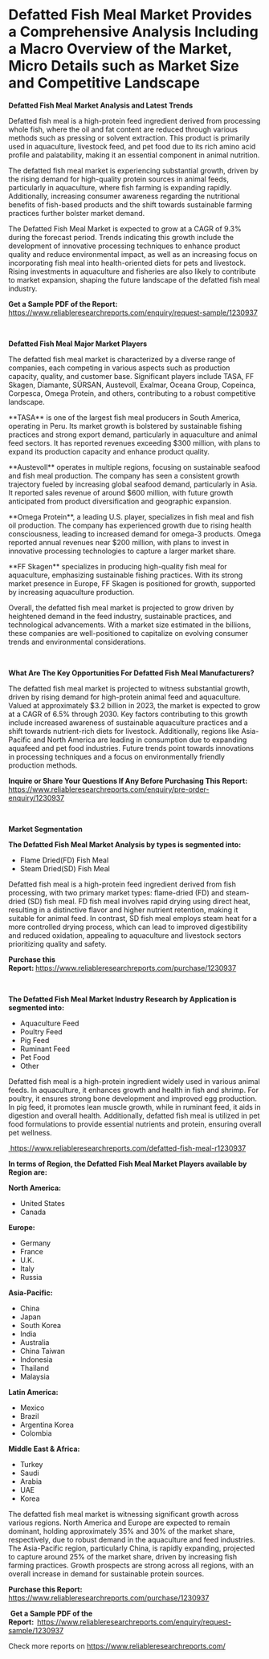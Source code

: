 <p><h1>Defatted Fish Meal Market Provides a Comprehensive Analysis Including a Macro Overview of the Market, Micro Details such as Market Size and Competitive Landscape</h1></p><p><strong>Defatted Fish Meal Market Analysis and Latest Trends</strong></p>
<p><p>Defatted fish meal is a high-protein feed ingredient derived from processing whole fish, where the oil and fat content are reduced through various methods such as pressing or solvent extraction. This product is primarily used in aquaculture, livestock feed, and pet food due to its rich amino acid profile and palatability, making it an essential component in animal nutrition.</p><p>The defatted fish meal market is experiencing substantial growth, driven by the rising demand for high-quality protein sources in animal feeds, particularly in aquaculture, where fish farming is expanding rapidly. Additionally, increasing consumer awareness regarding the nutritional benefits of fish-based products and the shift towards sustainable farming practices further bolster market demand.</p><p>The Defatted Fish Meal Market is expected to grow at a CAGR of 9.3% during the forecast period. Trends indicating this growth include the development of innovative processing techniques to enhance product quality and reduce environmental impact, as well as an increasing focus on incorporating fish meal into health-oriented diets for pets and livestock. Rising investments in aquaculture and fisheries are also likely to contribute to market expansion, shaping the future landscape of the defatted fish meal industry.</p></p>
<p><strong>Get a Sample PDF of the Report:&nbsp;</strong> <a href="https://www.reliableresearchreports.com/enquiry/request-sample/1230937?utm_campaign=2211&utm_medium=2&utm_source=Github&utm_content=ia&utm_term=03022025&utm_id=defatted-fish-meal">https://www.reliableresearchreports.com/enquiry/request-sample/1230937</a></p>
<p>&nbsp;</p>
<p><strong>Defatted Fish Meal Major Market Players</strong></p>
<p><p>The defatted fish meal market is characterized by a diverse range of companies, each competing in various aspects such as production capacity, quality, and customer base. Significant players include TASA, FF Skagen, Diamante, SÜRSAN, Austevoll, Exalmar, Oceana Group, Copeinca, Corpesca, Omega Protein, and others, contributing to a robust competitive landscape.</p><p>**TASA** is one of the largest fish meal producers in South America, operating in Peru. Its market growth is bolstered by sustainable fishing practices and strong export demand, particularly in aquaculture and animal feed sectors. It has reported revenues exceeding $300 million, with plans to expand its production capacity and enhance product quality.</p><p>**Austevoll** operates in multiple regions, focusing on sustainable seafood and fish meal production. The company has seen a consistent growth trajectory fueled by increasing global seafood demand, particularly in Asia. It reported sales revenue of around $600 million, with future growth anticipated from product diversification and geographic expansion.</p><p>**Omega Protein**, a leading U.S. player, specializes in fish meal and fish oil production. The company has experienced growth due to rising health consciousness, leading to increased demand for omega-3 products. Omega reported annual revenues near $200 million, with plans to invest in innovative processing technologies to capture a larger market share.</p><p>**FF Skagen** specializes in producing high-quality fish meal for aquaculture, emphasizing sustainable fishing practices. With its strong market presence in Europe, FF Skagen is positioned for growth, supported by increasing aquaculture production.</p><p>Overall, the defatted fish meal market is projected to grow driven by heightened demand in the feed industry, sustainable practices, and technological advancements. With a market size estimated in the billions, these companies are well-positioned to capitalize on evolving consumer trends and environmental considerations.</p></p>
<p>&nbsp;</p>
<p><strong>What Are The Key Opportunities For Defatted Fish Meal Manufacturers?</strong></p>
<p><p>The defatted fish meal market is projected to witness substantial growth, driven by rising demand for high-protein animal feed and aquaculture. Valued at approximately $3.2 billion in 2023, the market is expected to grow at a CAGR of 6.5% through 2030. Key factors contributing to this growth include increased awareness of sustainable aquaculture practices and a shift towards nutrient-rich diets for livestock. Additionally, regions like Asia-Pacific and North America are leading in consumption due to expanding aquafeed and pet food industries. Future trends point towards innovations in processing techniques and a focus on environmentally friendly production methods.</p></p>
<p><strong>Inquire or Share Your Questions If Any Before Purchasing This Report:</strong> <a href="https://www.reliableresearchreports.com/enquiry/pre-order-enquiry/1230937?utm_campaign=2211&utm_medium=2&utm_source=Github&utm_content=ia&utm_term=03022025&utm_id=defatted-fish-meal">https://www.reliableresearchreports.com/enquiry/pre-order-enquiry/1230937</a></p>
<p>&nbsp;</p>
<p><strong>Market Segmentation</strong></p>
<p><strong>The Defatted Fish Meal Market Analysis by types is segmented into:</strong></p>
<p><ul><li>Flame Dried(FD) Fish Meal</li><li>Steam Dried(SD) Fish Meal</li></ul></p>
<p><p>Defatted fish meal is a high-protein feed ingredient derived from fish processing, with two primary market types: flame-dried (FD) and steam-dried (SD) fish meal. FD fish meal involves rapid drying using direct heat, resulting in a distinctive flavor and higher nutrient retention, making it suitable for animal feed. In contrast, SD fish meal employs steam heat for a more controlled drying process, which can lead to improved digestibility and reduced oxidation, appealing to aquaculture and livestock sectors prioritizing quality and safety.</p></p>
<p><strong>Purchase this Report:&nbsp;</strong><a href="https://www.reliableresearchreports.com/purchase/1230937?utm_campaign=2211&utm_medium=2&utm_source=Github&utm_content=ia&utm_term=03022025&utm_id=defatted-fish-meal">https://www.reliableresearchreports.com/purchase/1230937</a></p>
<p>&nbsp;</p>
<p><strong>The Defatted Fish Meal Market Industry Research by Application is segmented into:</strong></p>
<p><ul><li>Aquaculture Feed</li><li>Poultry Feed</li><li>Pig Feed</li><li>Ruminant Feed</li><li>Pet Food</li><li>Other</li></ul></p>
<p><p>Defatted fish meal is a high-protein ingredient widely used in various animal feeds. In aquaculture, it enhances growth and health in fish and shrimp. For poultry, it ensures strong bone development and improved egg production. In pig feed, it promotes lean muscle growth, while in ruminant feed, it aids in digestion and overall health. Additionally, defatted fish meal is utilized in pet food formulations to provide essential nutrients and protein, ensuring overall pet wellness.</p></p>
<p><a href="https://www.reliableresearchreports.com/defatted-fish-meal-r1230937?utm_campaign=2211&utm_medium=2&utm_source=Github&utm_content=ia&utm_term=03022025&utm_id=defatted-fish-meal">&nbsp;https://www.reliableresearchreports.com/defatted-fish-meal-r1230937</a></p>
<p><strong>In terms of Region, the Defatted Fish Meal Market Players available by Region are:</strong></p>
<p>
    <p> <strong> North America: </strong>
        <ul>
            <li>United States</li>
            <li>Canada</li>
        </ul>
        </p> 
    <p> <strong> Europe: </strong>
        <ul>
            <li>Germany</li>
            <li>France</li>
            <li>U.K.</li>
            <li>Italy</li>
            <li>Russia</li>
        </ul>
        </p> 
    <p> <strong> Asia-Pacific: </strong>
        <ul>
            <li>China</li>
            <li>Japan</li>
            <li>South Korea</li>
            <li>India</li>
            <li>Australia</li>
            <li>China Taiwan</li>
            <li>Indonesia</li>
            <li>Thailand</li>
            <li>Malaysia</li>
        </ul>
        </p> 
    <p> <strong> Latin America: </strong>
        <ul>
            <li>Mexico</li>
            <li>Brazil</li>
            <li>Argentina Korea</li>
            <li>Colombia</li>
        </ul>
        </p> 
    <p> <strong> Middle East & Africa: </strong>
        <ul>
            <li>Turkey</li>
            <li>Saudi</li>
            <li>Arabia</li>
            <li>UAE</li>
            <li>Korea</li>
        </ul>
    </p>
    </p>
<p><p>The defatted fish meal market is witnessing significant growth across various regions. North America and Europe are expected to remain dominant, holding approximately 35% and 30% of the market share, respectively, due to robust demand in the aquaculture and feed industries. The Asia-Pacific region, particularly China, is rapidly expanding, projected to capture around 25% of the market share, driven by increasing fish farming practices. Growth prospects are strong across all regions, with an overall increase in demand for sustainable protein sources.</p></p>
<p><strong>Purchase this Report: </strong><a href="https://www.reliableresearchreports.com/purchase/1230937?utm_campaign=2211&utm_medium=2&utm_source=Github&utm_content=ia&utm_term=03022025&utm_id=defatted-fish-meal">https://www.reliableresearchreports.com/purchase/1230937</a></p>
<p>&nbsp;<strong>Get a Sample PDF of the Report:&nbsp;&nbsp;</strong><a href="https://www.reliableresearchreports.com/enquiry/request-sample/1230937?utm_campaign=2211&utm_medium=2&utm_source=Github&utm_content=ia&utm_term=03022025&utm_id=defatted-fish-meal">https://www.reliableresearchreports.com/enquiry/request-sample/1230937</a></p>
<p><strong></strong></p>
<p>Check more reports on <a href="https://www.reliableresearchreports.com/?utm_campaign=2211&utm_medium=2&utm_source=Github&utm_content=ia&utm_term=03022025&utm_id=defatted-fish-meal">https://www.reliableresearchreports.com/</a></p>